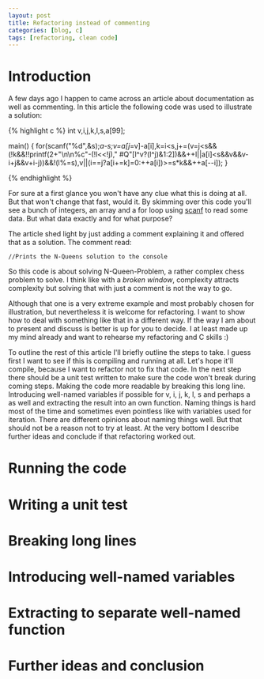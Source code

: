 ```yaml
---
layout: post
title: Refactoring instead of commenting
categories: [blog, c]
tags: [refactoring, clean code]
---
```

# Introduction

A few days ago I happen to came across an article about documentation as well as commenting. In this article the 
following code was used to illustrate a solution:

{% highlight c %}
int v,i,j,k,l,s,a[99];

main() {
 for(scanf("%d",&s);*a-s;v=a[j*=v]-a[i],k=i<s,j+=(v=j<s&&(!k&&!!printf(2+"\n\n%c"-(!l<<!j)," #Q"[l^v?(l^j)&1:2])&&++l||a[i]<s&&v&&v-i+j&&v+i-j))&&!(l%=s),v||(i==j?a[i+=k]=0:++a[i])>=s*k&&++a[--i]);
}

{% endhighlight %}

For sure at a first glance you won't have any clue what this is doing at all. But that won't change that fast, would it.
By skimming over this code you'll see a bunch of integers, an array and a for loop using 
[scanf](https://en.cppreference.com/w/cpp/io/c/fscanf) to read some data. But what data exactly and for what purpose?

The article shed light by just adding a comment explaining it and offered that as a solution. The comment read:
```
//Prints the N-Queens solution to the console
```
So this code is about solving N-Queen-Problem, a rather complex chess problem to solve. I think like with a 
*broken window*, complexity attracts complexity but
solving that with just a comment is not the way to go.

Although that one is a very extreme example and most probably chosen for illustration, but nevertheless it is welcome 
for refactoring. I want to show how to deal with something like that in a different way. If the way I am about to 
present and discuss is better is up for you to decide. I at least made up my mind already and want to rehearse my 
refactoring and C skills :)

To outline the rest of this article I'll briefly outline the steps to take. I guess first I want to see if this is 
compiling and running at all. Let's hope it'll compile, because I want to refactor not to fix that code. In the next 
step there should be a unit test written to make sure the code won't break during coming steps. Making the code more 
readable by breaking this long line. Introducing well-named variables if possible for v, i, j, k, l, s and perhaps a 
as well and extracting the result into an own function. Naming things is hard most of the time and sometimes even 
pointless like with variables used for iteration. There are different opinions about naming things well. But that 
should not be a reason not to try at least. At the very bottom I describe further ideas and conclude if that 
refactoring worked out.

# Running the code

# Writing a unit test

# Breaking long lines

# Introducing well-named variables

# Extracting to separate well-named function

# Further ideas and conclusion
